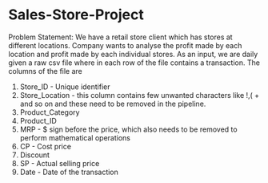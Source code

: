 # Sales-Store-Project

Problem Statement: 
We have a retail store client which has stores at different locations. Company wants to analyse the profit made by each location and profit made by each individual stores. As an input, we are daily given a raw csv file where in each row of the file contains a transaction.
The columns of the file are 
  1. Store_ID - Unique identifier
  2. Store_Location - this column contains few unwanted characters like !,( + and so on and these need to be removed in the pipeline. 
  3. Product_Category 
  4. Product_ID
  5. MRP - $ sign before the price, which also needs to be removed to perform mathematical operations
  6. CP - Cost price
  7. Discount
  8. SP - Actual selling price
  9. Date - Date of the transaction
  
  
 
